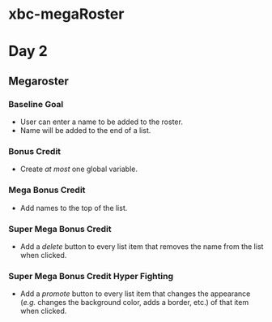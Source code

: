 # xbc-megaRoster
# Day 2

## Megaroster

### Baseline Goal

* User can enter a name to be added to the roster.
* Name will be added to the end of a list.

### Bonus Credit

* Create _at most_ one global variable.

### Mega Bonus Credit

* Add names to the top of the list.

### Super Mega Bonus Credit

* Add a _delete_ button to every list item that removes the name from the list when clicked.

### Super Mega Bonus Credit Hyper Fighting

* Add a _promote_ button to every list item that changes the appearance (_e.g._ changes the background color, adds a border, etc.) of that item when clicked.
